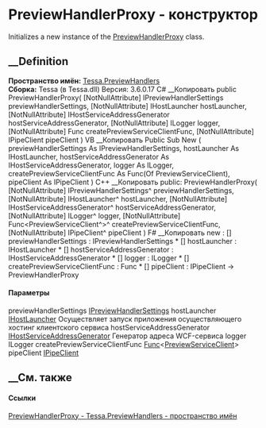 # PreviewHandlerProxy - конструктор
Initializes a new instance of the
[PreviewHandlerProxy](T_Tessa_PreviewHandlers_PreviewHandlerProxy.htm) class.
## __Definition
 **Пространство имён:** [Tessa.PreviewHandlers](N_Tessa_PreviewHandlers.htm)  
 **Сборка:** Tessa (в Tessa.dll) Версия: 3.6.0.17
C# __Копировать
     public PreviewHandlerProxy(
    	[NotNullAttribute] IPreviewHandlerSettings previewHandlerSettings,
    	[NotNullAttribute] IHostLauncher hostLauncher,
    	[NotNullAttribute] IHostServiceAddressGenerator hostServiceAddressGenerator,
    	[NotNullAttribute] ILogger logger,
    	[NotNullAttribute] Func<PreviewServiceClient> createPreviewServiceClientFunc,
    	[NotNullAttribute] IPipeClient pipeClient
    )
VB __Копировать
     Public Sub New ( 
    	<NotNullAttribute> previewHandlerSettings As IPreviewHandlerSettings,
    	<NotNullAttribute> hostLauncher As IHostLauncher,
    	<NotNullAttribute> hostServiceAddressGenerator As IHostServiceAddressGenerator,
    	<NotNullAttribute> logger As ILogger,
    	<NotNullAttribute> createPreviewServiceClientFunc As Func(Of PreviewServiceClient),
    	<NotNullAttribute> pipeClient As IPipeClient
    )
C++ __Копировать
     public:
    PreviewHandlerProxy(
    	[NotNullAttribute] IPreviewHandlerSettings^ previewHandlerSettings, 
    	[NotNullAttribute] IHostLauncher^ hostLauncher, 
    	[NotNullAttribute] IHostServiceAddressGenerator^ hostServiceAddressGenerator, 
    	[NotNullAttribute] ILogger^ logger, 
    	[NotNullAttribute] Func<PreviewServiceClient^>^ createPreviewServiceClientFunc, 
    	[NotNullAttribute] IPipeClient^ pipeClient
    )
F# __Копировать
     new : 
            [<NotNullAttribute>] previewHandlerSettings : IPreviewHandlerSettings * 
            [<NotNullAttribute>] hostLauncher : IHostLauncher * 
            [<NotNullAttribute>] hostServiceAddressGenerator : IHostServiceAddressGenerator * 
            [<NotNullAttribute>] logger : ILogger * 
            [<NotNullAttribute>] createPreviewServiceClientFunc : Func<PreviewServiceClient> * 
            [<NotNullAttribute>] pipeClient : IPipeClient -> PreviewHandlerProxy
#### Параметры
previewHandlerSettings
[IPreviewHandlerSettings](T_Tessa_PreviewHandlers_IPreviewHandlerSettings.htm)
hostLauncher [IHostLauncher](T_Tessa_Host_IHostLauncher.htm)
     Осуществляет запуск приложения осуществляющего хостинг клиентского сервиса 
hostServiceAddressGenerator
[IHostServiceAddressGenerator](T_Tessa_Host_IHostServiceAddressGenerator.htm)
     Генератор адреса WCF-сервиса 
logger ILogger
createPreviewServiceClientFunc
[Func](https://learn.microsoft.com/dotnet/api/system.func-1)<[PreviewServiceClient](T_Tessa_PreviewHandlers_PreviewServiceClient.htm)>
pipeClient [IPipeClient](T_Tessa_Platform_Pipes_IPipeClient.htm)
##  __См. также
#### Ссылки
[PreviewHandlerProxy - ](T_Tessa_PreviewHandlers_PreviewHandlerProxy.htm)
[Tessa.PreviewHandlers - пространство имён](N_Tessa_PreviewHandlers.htm)
